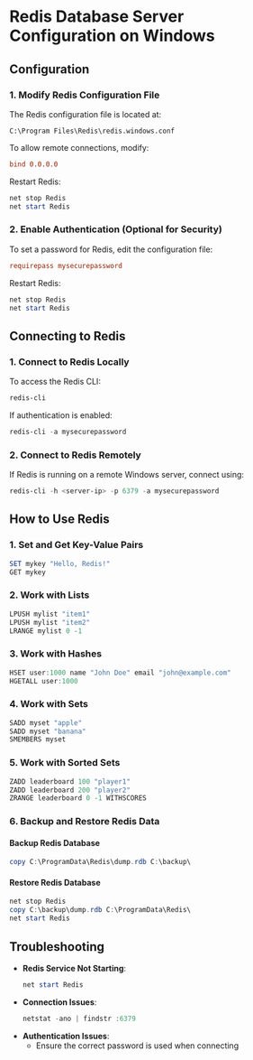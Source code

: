 # Redis Database Server Configuration on Windows

## **Configuration**

### **1. Modify Redis Configuration File**
The Redis configuration file is located at:
```
C:\Program Files\Redis\redis.windows.conf
```
To allow remote connections, modify:
```ini
bind 0.0.0.0
```
Restart Redis:
```powershell
net stop Redis
net start Redis
```

### **2. Enable Authentication (Optional for Security)**
To set a password for Redis, edit the configuration file:
```ini
requirepass mysecurepassword
```
Restart Redis:
```powershell
net stop Redis
net start Redis
```

## **Connecting to Redis**

### **1. Connect to Redis Locally**
To access the Redis CLI:
```powershell
redis-cli
```

If authentication is enabled:
```powershell
redis-cli -a mysecurepassword
```

### **2. Connect to Redis Remotely**
If Redis is running on a remote Windows server, connect using:
```powershell
redis-cli -h <server-ip> -p 6379 -a mysecurepassword
```


## **How to Use Redis**

### **1. Set and Get Key-Value Pairs**
```powershell
SET mykey "Hello, Redis!"
GET mykey
```

### **2. Work with Lists**
```powershell
LPUSH mylist "item1"
LPUSH mylist "item2"
LRANGE mylist 0 -1
```

### **3. Work with Hashes**
```powershell
HSET user:1000 name "John Doe" email "john@example.com"
HGETALL user:1000
```

### **4. Work with Sets**
```powershell
SADD myset "apple"
SADD myset "banana"
SMEMBERS myset
```

### **5. Work with Sorted Sets**
```powershell
ZADD leaderboard 100 "player1"
ZADD leaderboard 200 "player2"
ZRANGE leaderboard 0 -1 WITHSCORES
```

### **6. Backup and Restore Redis Data**

#### **Backup Redis Database**
```powershell
copy C:\ProgramData\Redis\dump.rdb C:\backup\
```

#### **Restore Redis Database**
```powershell
net stop Redis
copy C:\backup\dump.rdb C:\ProgramData\Redis\
net start Redis
```

## **Troubleshooting**

- **Redis Service Not Starting**:
  ```powershell
  net start Redis
  ```
- **Connection Issues**:
  ```powershell
  netstat -ano | findstr :6379
  ```
- **Authentication Issues**:
  - Ensure the correct password is used when connecting
